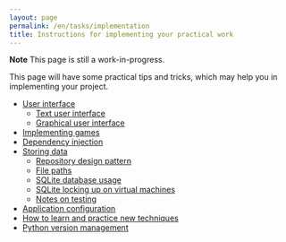 ```yaml
---
layout: page
permalink: /en/tasks/implementation
title: Instructions for implementing your practical work
---
```


**Note** This page is still a work-in-progress.

This page will have some practical tips and tricks, which may help you in implementing your project.

- [User interface](#user-interface)
  - [Text user interface](#text-user-interface)
  - [Graphical user interface](#graphical-user-interface)
- [Implementing games](#implementing-games)
- [Dependency injection](#dependency-injection)
- [Storing data](#storing-data)
  - [Repository design pattern](#repository-design-pattern)
  - [File paths](#file-paths)
  - [SQLite database usage](#sqlite-database-useage)
  - [SQLite locking up on virtual machines](#sqlite-locking-up-on-virtual-machines)
  - [Notes on testing](#notes-on-testing)
- [Application configuration](#application-configuration)
- [How to learn and practice new techniques](#how-to-learn-and-practice-new-techniques)
- [Python version management](#python-version-management)


